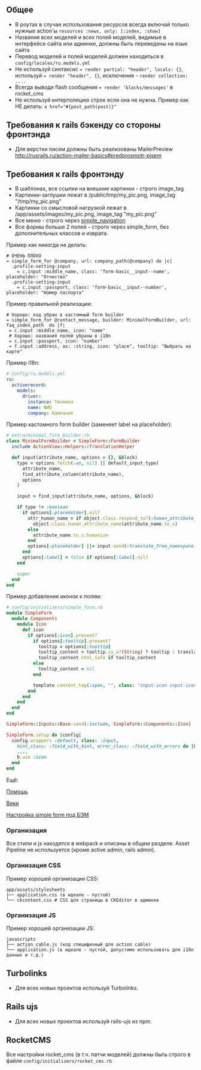 ## Общее

* В роутах в случае использования ресурсов всегда включай только нужные action'ы
```resources :news, only: [:index, :show]```
* Названия всех моделей и всех полей моделей, видимые в интерфейсе сайта или админке, должны быть переведены на язык сайта
* Перевод моделей и полей моделей должен находиться в ```config/locales/ru.models.yml```
* Не используй синтаксис ```= render partial: "header", locals: {}```, используй ```= render "header", {}```, исключение - ```render collection: ....```
* Всегда выводи flash сообщения ```= render 'blocks/messages'``` в rocket_cms
* Не используй интерполяцию строк если она не нужна. Пример как НЕ делать: `a href="#{post_path(post)}"`

## Требования к rails бэкенду со стороны фронтэнда

* Для верстки писем должны быть реализованы MailerPreview http://rusrails.ru/action-mailer-basics#predprosmotr-pisem

## Требования к rails фронтэнду

* В шаблонах, все ссылки на внешние картинки - строго image_tag
* Картинки-заглушки лежат в /public/tmp/my_pic.png, image_tag "/tmp/my_pic.png"
* Картинки со смысловой нагрузкой лежат в /app/assets/images/my_pic.png, image_tag "my_pic.png"
* Все меню - строго через [simple_navigation](https://github.com/codeplant/simple-navigation)
* Все формы больше 2 полей - строго через simple_form, без дополнительных классов и изврата.

Пример как никогда не делать:
```slim
# ОЧЕНЬ ПЛОХО
= simple_form_for @company, url: company_path(@company) do |c|
  .profile-setting-input
    = c.input :middle_name, class: 'form-basic__input--name', placeholder: "Отчество"
  .profile-setting-input
    = c.input :passport, class: 'form-basic__input--number', placeholder: "Номер паспорта"
```

Пример правильной реализации:
```slim
# Хорошо: код убран в кастомный form builder
= simple_form_for @contact_message, builder: MinimalFormBuilder, url: faq_index_path  do |f|
 = c.input :middle_name, icon: "name"
 # Хорошо: названия полей убраны в i18n
 = c.input :passport, icon: "number"
 = f.input :address, as: :string, icon: "place", tooltip: "Выбрать на карте"
```

Пример i18n:
```yaml
# config/ru.models.yml
ru:
  activerecord:
    models:
      driver:
        instance: Техника
        name: ФИО
        company: Компания
```
Пример кастомного form builder (заменяет label на placeholder):
```ruby
# extra/minimal_form_builder.rb
class MinimalFormBuilder < SimpleForm::FormBuilder
  include ActionView::Helpers::TranslationHelper

  def input(attribute_name, options = {}, &block)
    type = options.fetch(:as, nil) || default_input_type(
      attribute_name,
      find_attribute_column(attribute_name),
      options
    )

    input = find_input(attribute_name, options, &block)

    if type != :boolean
      if options[:placeholder].nil?
        attr_human_name = if object.class.respond_to?(:human_attribute_name)
          object.class.human_attribute_name(attribute_name.to_s)
        else
          attribute_name.to_s.humanize
        end
        options[:placeholder] ||= input.send(:translate_from_namespace, :placeholders, attr_human_name)
      end
      options[:label] = false if options[:label].nil?
    end

    super
  end
end
```
Пример добавления иконок к полям:
```ruby
# config/initializers/simple_form.rb
module SimpleForm
  module Components
    module Icon
      def icon
        if options[:icon].present?
          if options[:tooltip].present?
            tooltip = options[:tooltip]
            tooltip_content = tooltip.is_a?(String) ? tooltip : translate(:tooltips)
            tooltip_content.html_safe if tooltip_content
          else
            tooltip_content = nil
          end

          template.content_tag(:span, "", class: "input-icon input-icon-#{options[:icon]}", title: tooltip_content)
        end
      end
    end
  end
end

SimpleForm::Inputs::Base.send(:include, SimpleForm::Components::Icon)

SimpleForm.setup do |config|
  config.wrappers :default, class: :input,
    hint_class: :field_with_hint, error_class: :field_with_errors do |b|
    ....
    b.use :icon
  end
end
```
Ещё:

[Помощь](https://github.com/plataformatec/simple_form)

[Вики](https://github.com/plataformatec/simple_form/wiki)

[Настройка simple form под БЭМ](http://arjanvandergaag.nl/blog/simpleform-custom-inputs.html)

### Организация

Все стили и js находятся в webpack и описаны в общем разделе. Asset Pipeline не используется (кроме active admin, rails admin).

### Организация CSS

Пример хорошей организации CSS:

    app/assets/stylesheets
    ├── application.css (в идеале - пустой)
    └── ckcontent.css # CSS для страницы в CKEditor в админке


### Организация JS

Пример хорошей организации JS:

    javascripts
    ├── action_cable.js (код специфичный для action cable)
    └── application.js (в идеале - пустой, допустимо использовать для i18n данных и т.д.)


## Turbolinks

* Для всех новых проектов используй Turbolinks.

## Rails ujs

* Для всех новых проектов используй rails-ujs из npm.

## RocketCMS

Все настройки rocket_cms (в т.ч. патчи моделей) должны быть строго в файле ```config/initializers/rocket_cms.rb```

